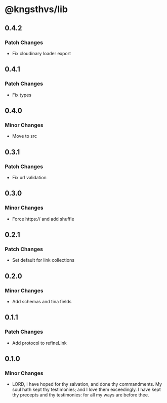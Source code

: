 # @kngsthvs/lib

## 0.4.2

### Patch Changes

- Fix cloudinary loader export

## 0.4.1

### Patch Changes

- Fix types

## 0.4.0

### Minor Changes

- Move to src

## 0.3.1

### Patch Changes

- Fix url validation

## 0.3.0

### Minor Changes

- Force https:// and add shuffle

## 0.2.1

### Patch Changes

- Set default for link collections

## 0.2.0

### Minor Changes

- Add schemas and tina fields

## 0.1.1

### Patch Changes

- Add protocol to refineLink

## 0.1.0

### Minor Changes

- LORD, I have hoped for thy salvation, and done thy commandments. My soul hath kept thy testimonies; and I love them exceedingly. I have kept thy precepts and thy testimonies: for all my ways are before thee.

